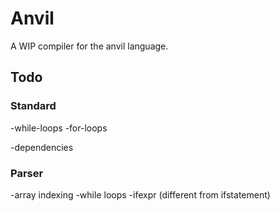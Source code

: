 # Anvil
A WIP compiler for the anvil language.

## Todo
### Standard
-while-loops
-for-loops

-dependencies

### Parser
-array indexing
-while loops
-ifexpr (different from ifstatement)
